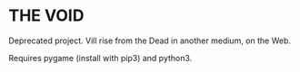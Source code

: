 # THE VOID

Deprecated project. Vill rise from the Dead in another medium, on the Web.

Requires pygame (install with pip3) and python3.
